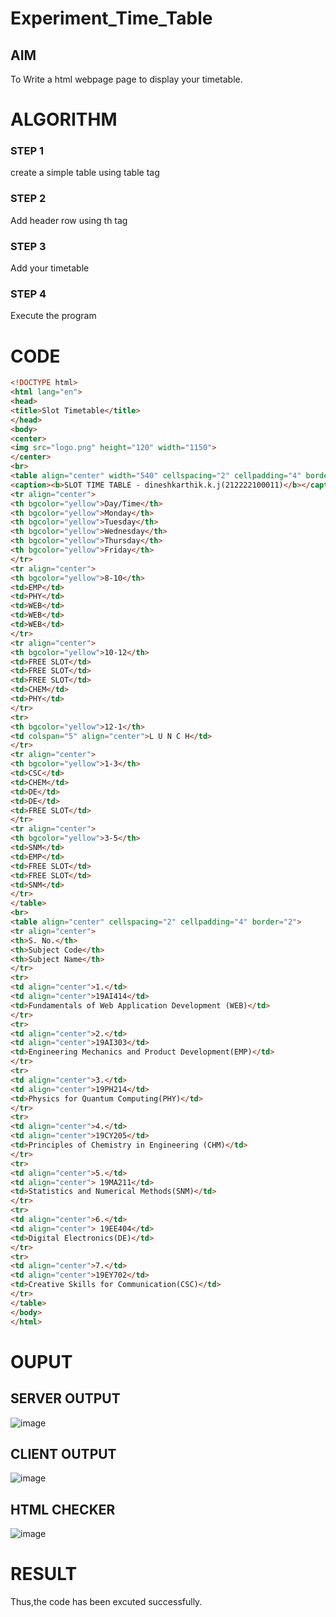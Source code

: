# Experiment_Time_Table

## AIM
To Write a html webpage page to display your timetable.

# ALGORITHM
### STEP 1
create a simple table using table tag
### STEP 2
Add header row using th tag
### STEP 3
Add your timetable
### STEP 4
Execute the program

# CODE
```html
<!DOCTYPE html>
<html lang="en">
<head>
<title>Slot Timetable</title>
</head>
<body>
<center>
<img src="logo.png" height="120" width="1150">
</center>
<br>
<table align="center" width="540" cellspacing="2" cellpadding="4" border="5" bgcolor="cyan">
<caption><b>SLOT TIME TABLE - dineshkarthik.k.j(212222100011)</b></caption>
<tr align="center">
<th bgcolor="yellow">Day/Time</th>
<th bgcolor="yellow">Monday</th>
<th bgcolor="yellow">Tuesday</th>
<th bgcolor="yellow">Wednesday</th>
<th bgcolor="yellow">Thursday</th>
<th bgcolor="yellow">Friday</th>
</tr>
<tr align="center">
<th bgcolor="yellow">8-10</th>
<td>EMP</td>
<td>PHY</td>
<td>WEB</td>
<td>WEB</td>
<td>WEB</td>
</tr>
<tr align="center">
<th bgcolor="yellow">10-12</th>
<td>FREE SLOT</td>
<td>FREE SLOT</td>
<td>FREE SLOT</td>
<td>CHEM</td>
<td>PHY</td>
</tr>
<tr>
<th bgcolor="yellow">12-1</th>
<td colspan="5" align="center">L U N C H</td>
</tr>
<tr align="center">
<th bgcolor="yellow">1-3</th>
<td>CSC</td>
<td>CHEM</td>
<td>DE</td>
<td>DE</td>
<td>FREE SLOT</td>
</tr>
<tr align="center">
<th bgcolor="yellow">3-5</th>
<td>SNM</td>
<td>EMP</td>
<td>FREE SLOT</td>
<td>FREE SLOT</td>
<td>SNM</td>
</tr>
</table>
<br>
<table align="center" cellspacing="2" cellpadding="4" border="2">
<tr align="center">
<th>S. No.</th>
<th>Subject Code</th>
<th>Subject Name</th>
</tr>
<tr>
<td align="center">1.</td>
<td align="center">19AI414</td>
<td>Fundamentals of Web Application Development (WEB)</td>
</tr>
<tr>
<td align="center">2.</td>
<td align="center">19AI303</td>
<td>Engineering Mechanics and Product Development(EMP)</td>
</tr>
<tr>
<td align="center">3.</td>
<td align="center">19PH214</td>
<td>Physics for Quantum Computing(PHY)</td>
</tr>
<tr>
<td align="center">4.</td>
<td align="center">19CY205</td>
<td>Principles of Chemistry in Engineering (CHM)</td>
</tr>
<tr>
<td align="center">5.</td>
<td align="center"> 19MA211</td>
<td>Statistics and Numerical Methods(SNM)</td>
</tr>
<tr>
<td align="center">6.</td>
<td align="center"> 19EE404</td>
<td>Digital Electronics(DE)</td>
</tr>
<tr>
<td align="center">7.</td>
<td align="center">19EY702</td>
<td>Creative Skills for Communication(CSC)</td>
</tr>
</table>
</body>
</html>
```
# OUPUT
## SERVER OUTPUT
![image](https://user-images.githubusercontent.com/120552008/232966554-d19532b4-f3af-4f42-9755-3e1bb57e775a.png)

## CLIENT OUTPUT
![image](https://user-images.githubusercontent.com/120552008/232966625-bbd67caf-18ae-4f43-ac01-4e265b92df64.png)

## HTML CHECKER
![image](https://user-images.githubusercontent.com/120552008/232966671-f5a32c0d-eba1-4b86-afa1-4d7d1f194dcb.png)

# RESULT
Thus,the code has been excuted successfully.

